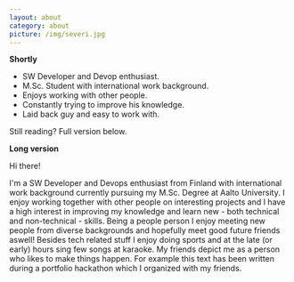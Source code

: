 ```yaml
---
layout: about
category: about
picture: /img/severi.jpg
---
```


<strong>Shortly</strong>


- SW Developer and Devop enthusiast.
- M.Sc. Student with international work background.
- Enjoys working with other people.
- Constantly trying to improve his knowledge.
- Laid back guy and easy to work with.

Still reading? Full version below.

<strong>Long version</strong>

Hi there!

I'm a SW Developer and Devops enthusiast from Finland with international work background currently pursuing my M.Sc. Degree at Aalto University.
I enjoy working together with other people on interesting projects and I have a high interest in improving my knowledge and learn new - both technical and non-technical - skills. Being a people person I enjoy meeting new people from diverse backgrounds and hopefully meet good future friends aswell! Besides tech related stuff I enjoy doing sports and at the late (or early) hours sing few songs at karaoke. My friends depict me as a person who likes to make things happen. For example this text has been written during a portfolio hackathon which I organized with my friends.

